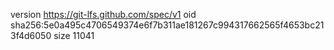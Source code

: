 version https://git-lfs.github.com/spec/v1
oid sha256:5e0a495c4706549374e6f7b311ae181267c994317662565f4653bc213f4d6050
size 11041
